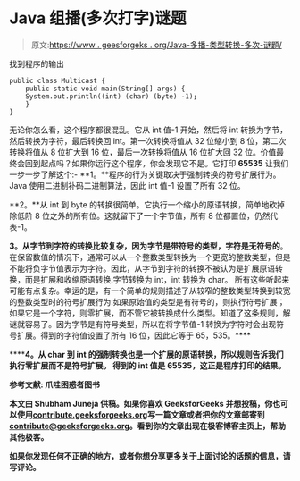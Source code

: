 # Java 组播(多次打字)谜题

> 原文:[https://www . geesforgeks . org/Java-多播-类型转换-多次-谜题/](https://www.geeksforgeeks.org/java-multicasting-typecasting-multiple-times-puzzle/)

找到程序的输出

```
public class Multicast {
    public static void main(String[] args) {
    System.out.println((int) (char) (byte) -1);
    }
}
```

无论你怎么看，这个程序都很混乱。它从 int 值-1 开始，然后将 int 转换为字节，然后转换为字符，最后转换回 int。第一次转换将值从 32 位缩小到 8 位，第二次转换将值从 8 位扩大到 16 位，最后一次转换将值从 16 位扩大回 32 位。价值最终会回到起点吗？如果你运行这个程序，你会发现它不是。它打印 **65535**
让我们一步一步了解这个:-
**1。**程序的行为关键取决于强制转换的符号扩展行为。Java 使用二进制补码二进制算法，因此 int 值-1 设置了所有 32 位。

**2。**从 int 到 byte 的转换很简单。它执行一个缩小的原语转换，简单地砍掉除低阶 8 位之外的所有位。这就留下了一个字节值，所有 8 位都置位，仍然代表-1。

**3。**从字节到字符的转换比较复杂，因为字节是带符号的**类型，字符是无符号的**。在保留数值的情况下，通常可以从一个整数类型转换为一个更宽的整数类型，但是不能将负字节值表示为字符。因此，从字节到字符的转换不被认为是扩展原语转换，而是扩展和收缩原语转换:字节转换为 int，int 转换为 char。
所有这些听起来可能有点复杂。幸运的是，有一个简单的规则描述了从较窄的整数类型转换到较宽的整数类型时的符号扩展行为:如果原始值的类型是有符号的，则执行符号扩展；如果它是一个字符，则零扩展，而不管它被转换成什么类型。知道了这条规则，解谜就容易了。因为字节是有符号类型，所以在将字节值-1 转换为字符时会出现符号扩展。得到的字符值设置了所有 16 位，因此它等于 65，535。****

******4。**从 char 到 int 的强制转换也是一个扩展的原语转换，所以规则告诉我们执行零扩展而不是符号扩展。
得到的 int 值是 65535，这正是程序打印的结果。****

******参考文献:**
爪哇困惑者图书****

****本文由 **Shubham Juneja** 供稿。如果你喜欢 GeeksforGeeks 并想投稿，你也可以使用[contribute.geeksforgeeks.org](http://www.contribute.geeksforgeeks.org)写一篇文章或者把你的文章邮寄到 contribute@geeksforgeeks.org。看到你的文章出现在极客博客主页上，帮助其他极客。****

****如果你发现任何不正确的地方，或者你想分享更多关于上面讨论的话题的信息，请写评论。****